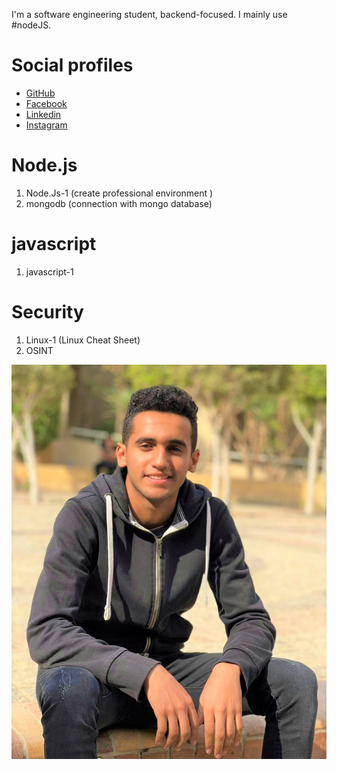 I'm a software engineering student, backend-focused. I mainly use #nodeJS.


# Social profiles
* [GitHub](https://www.github.com/Adosh74)
* [Facebook](https://www.facebook.com/shebl74)
* [Linkedin](https://www.linkedin.com/in/shebl74) 
* [Instagram](https://www.instagram.com/shebl0x01) 

# Node.js
 1. Node.Js-1 (create professional environment )
 2. mongodb (connection with mongo database)

# javascript
 1. javascript-1

# Security
 1. Linux-1 (Linux Cheat Sheet)
 2. OSINT
    



![](/public/e4169fb386fff58ef895801b96a3d62907549ad31b886227591bae5e42fe60bb.jpg)
